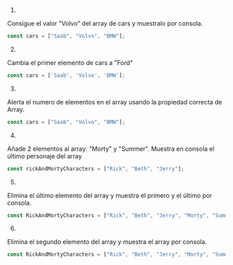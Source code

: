1.
Consigue el valor "Volvo" del array de cars y muestralo por consola.

```js
const cars = ["Saab", "Volvo", "BMW"];
```

2.
Cambia el primer elemento de cars a "Ford"

```js
const cars = ['Saab', 'Volvo', 'BMW'];
```

3.
Alerta el numero de elementos en el array usando la propiedad correcta de Array.

```js
const cars = ["Saab", "Volvo", "BMW"];
```

4.
Añade 2 elementos al array: "Morty" y "Summer". Muestra en consola el último personaje del array
```js
const rickAndMortyCharacters = ["Rick", "Beth", "Jerry"];
```

5.
Elimina el último elemento del array y muestra el primero y el último por consola.
```js
const RickAndMortyCharacters = ["Rick", "Beth", "Jerry", "Morty", "Summer", "Lapiz Lopez"];
```

6.
Elimina el segundo elemento del array y muestra el array por consola.
```js
const RickAndMortyCharacters = ["Rick", "Beth", "Jerry", "Morty", "Summer", "Lapiz Lopez"];
```